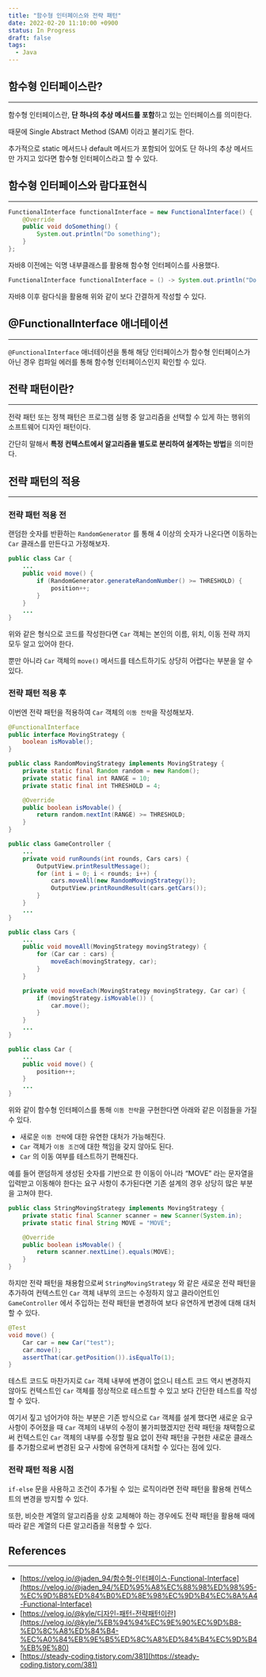 ```yaml
---
title: "함수형 인터페이스와 전략 패턴"
date: 2022-02-20 11:10:00 +0900
status: In Progress
draft: false
tags:
  - Java
---
```


## 함수형 인터페이스란?

---

함수형 인터페이스란, **단 하나의 추상 메서드를 포함**하고 있는 인터페이스를 의미한다.

때문에 Single Abstract Method (SAM) 이라고 불리기도 한다.

추가적으로 static 메서드나 default 메서드가 포함되어 있어도 단 하나의 추상 메서드만 가지고 있다면 함수형 인터페이스라고 할 수 있다.

## 함수형 인터페이스와 람다표현식

---

```java
FunctionalInterface functionalInterface = new FunctionalInterface() {
    @Override
    public void doSomething() {
        System.out.println("Do something");
    }
};
```

자바8 이전에는 익명 내부클래스를 활용해 함수형 인터페이스를 사용했다.

```java
FunctionalInterface functionalInterface = () -> System.out.println("Do something");
```

자바8 이후 람다식을 활용해 위와 같이 보다 간결하게 작성할 수 있다.

## @FunctionalInterface 애너테이션

---

`@FunctionalInterface` 애너테이션을 통해 해당 인터페이스가 함수형 인터페이스가 아닌 경우 컴파일 에러를 통해 함수형 인터페이스인지 확인할 수 있다.

## 전략 패턴이란?

---

전략 패턴 또는 정책 패턴은 프로그램 실행 중 알고리즘을 선택할 수 있게 하는 행위의 소프트웨어 디자인 패턴이다.

간단히 말해서 **특정 컨텍스트에서 알고리즘을 별도로 분리하여 설계하는 방법**을 의미한다.

## 전략 패턴의 적용

---

### 전략 패턴 적용 전

랜덤한 숫자를 반환하는 `RandomGenerator` 를 통해 4 이상의 숫자가 나온다면 이동하는 `Car` 클래스를 만든다고 가정해보자.

```java
public class Car {
    ...
    public void move() {
        if (RandomGenerator.generateRandomNumber() >= THRESHOLD) {
            position++;
        }
    }
    ...
}
```

위와 같은 형식으로 코드를 작성한다면 `Car` 객체는 본인의 이름, 위치, 이동 전략 까지 모두 알고 있어야 한다.

뿐만 아니라 `Car` 객체의 `move()` 메서드를 테스트하기도 상당히 어렵다는 부분을 알 수 있다.

### 전략 패턴 적용 후

이번엔 전략 패턴을 적용하여 `Car` 객체의 `이동 전략`을 작성해보자.

```java
@FunctionalInterface
public interface MovingStrategy {
    boolean isMovable();
}
```

```java
public class RandomMovingStrategy implements MovingStrategy {
    private static final Random random = new Random();
    private static final int RANGE = 10;
    private static final int THRESHOLD = 4;

    @Override
    public boolean isMovable() {
        return random.nextInt(RANGE) >= THRESHOLD;
    }
}
```

```java
public class GameController {
    ...
    private void runRounds(int rounds, Cars cars) {
        OutputView.printResultMessage();
        for (int i = 0; i < rounds; i++) {
            cars.moveAll(new RandomMovingStrategy());
            OutputView.printRoundResult(cars.getCars());
        }
    }
    ...
}
```

```java
public class Cars {
    ...
    public void moveAll(MovingStrategy movingStrategy) {
        for (Car car : cars) {
            moveEach(movingStrategy, car);
        }
    }

    private void moveEach(MovingStrategy movingStrategy, Car car) {
        if (movingStrategy.isMovable()) {
            car.move();
        }
    }
    ...
}
```

```java
public class Car {
    ...
    public void move() {
        position++;
    }
    ...
}
```

위와 같이 함수형 인터페이스를 통해 `이동 전략`을 구현한다면 아래와 같은 이점들을 가질 수 있다.

- 새로운 `이동 전략`에 대한 유연한 대처가 가능해진다.
- `Car` 객체가 `이동 조건`에 대한 책임을 갖지 않아도 된다.
- `Car` 의 이동 여부를 테스트하기 편해진다.

예를 들어 랜덤하게 생성된 숫자를 기반으로 한 이동이 아니라 “MOVE” 라는 문자열을 입력받고 이동해야 한다는 요구 사항이 추가된다면 기존 설계의 경우 상당히 많은 부분을 고쳐야 한다.

```java
public class StringMovingStrategy implements MovingStrategy {
    private static final Scanner scanner = new Scanner(System.in);
    private static final String MOVE = "MOVE";

    @Override
    public boolean isMovable() {
        return scanner.nextLine().equals(MOVE);
    }
}
```

하지만 전략 패턴을 채용함으로써 `StringMovingStrategy` 와 같은 새로운 전략 패턴을 추가하여 컨텍스트인 `Car` 객체 내부의 코드는 수정하지 않고 클라이언트인 `GameController` 에서 주입하는 전략 패턴을 변경하여 보다 유연하게 변경에 대해 대처할 수 있다.

```java
@Test
void move() {
    Car car = new Car("test");
    car.move();
    assertThat(car.getPosition()).isEqualTo(1);
}
```

테스트 코드도 마찬가지로 `Car` 객체 내부에 변경이 없으니 테스트 코드 역시 변경하지 않아도 컨텍스트인 `Car` 객체를 정상적으로 테스트할 수 있고 보다 간단한 테스트를 작성할 수 있다.

여기서 짚고 넘어가야 하는 부분은 기존 방식으로 `Car` 객체를 설계 했다면 새로운 요구 사항이 주어졌을 때 `Car` 객체의 내부의 수정이 불가피했겠지만 전략 패턴을 채택함으로써 컨텍스트인 `Car` 객체의 내부를 수정할 필요 없이 전략 패턴을 구현한 새로운 클래스를 추가함으로써 변경된 요구 사항에 유연하게 대처할 수 있다는 점에 있다.

### 전략 패턴 적용 시점

`if-else` 문을 사용하고 조건이 추가될 수 있는 로직이라면 전략 패턴을 활용해 컨텍스트의 변경을 방지할 수 있다.

또한, 비슷한 계열의 알고리즘을 상호 교체해야 하는 경우에도 전략 패턴을 활용해 때에 따라 같은 계열의 다른 알고리즘을 적용할 수 있다.

## References

---

- [https://velog.io/@jaden_94/함수형-인터페이스-Functional-Interface](https://velog.io/@jaden_94/%ED%95%A8%EC%88%98%ED%98%95-%EC%9D%B8%ED%84%B0%ED%8E%98%EC%9D%B4%EC%8A%A4-Functional-Interface)
- [https://velog.io/@kyle/디자인-패턴-전략패턴이란](https://velog.io/@kyle/%EB%94%94%EC%9E%90%EC%9D%B8-%ED%8C%A8%ED%84%B4-%EC%A0%84%EB%9E%B5%ED%8C%A8%ED%84%B4%EC%9D%B4%EB%9E%80)
- [https://steady-coding.tistory.com/381](https://steady-coding.tistory.com/381)
